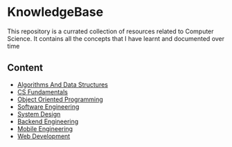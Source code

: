 # KnowledgeBase

This repository is a currated collection of resources related to Computer Science.
It contains all the concepts that I have learnt and documented over time 

## Content 

- [Algorithms And Data Structures](/Algorithms/algorithms.md)
- [CS Fundamentals](/CSFundamentals/fundamentals.md)
- [Object Oriented Programming](/OOPS/oops.md)
- [Software Engineering](/SoftwareEngineering/softwareEngineering.md)
- [System Design](/SystemDesign/systemDesign.md)
- [Backend Engineering](/Backend/Backend.md)
- [Mobile Engineering]()
- [Web Development]()

 